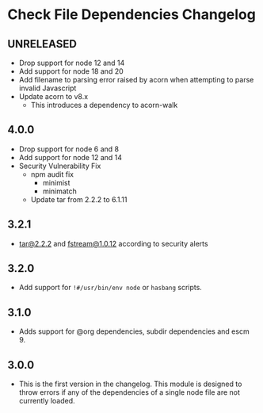 # Check File Dependencies Changelog

## UNRELEASED

- Drop support for node 12 and 14
- Add support for node 18 and 20
- Add filename to parsing error raised by acorn when attempting to parse invalid Javascript
- Update acorn to v8.x
  - This introduces a dependency to acorn-walk

## 4.0.0

- Drop support for node 6 and 8
- Add support for node 12 and 14
- Security Vulnerability Fix
  - npm audit fix
    - minimist
    - minimatch
  - Update tar from 2.2.2 to 6.1.11

## 3.2.1

- tar@2.2.2 and fstream@1.0.12 according to security alerts

## 3.2.0

- Add support for `!#/usr/bin/env node` or `hasbang` scripts.

## 3.1.0

- Adds support for @org dependencies, subdir dependencies and escm 9.

## 3.0.0

- This is the first version in the changelog. This module is designed to throw errors if any of the dependencies of a single node file are not currently loaded.
